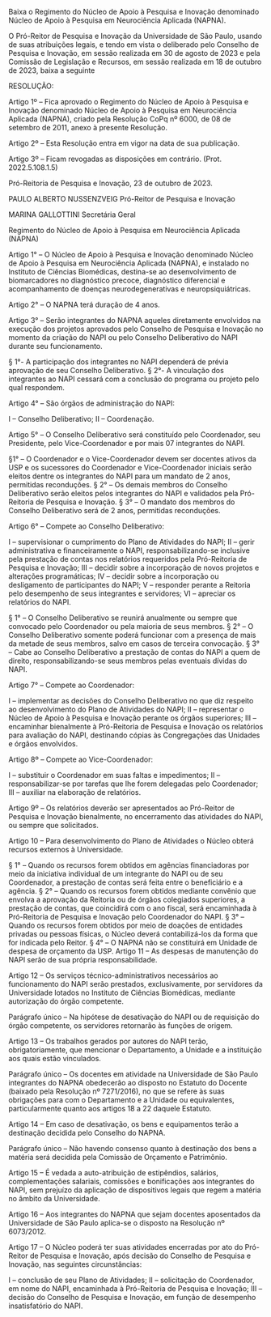 Baixa o Regimento do Núcleo de Apoio à Pesquisa e Inovação denominado Núcleo de Apoio à Pesquisa em Neurociência Aplicada (NAPNA).

O Pró-Reitor de Pesquisa e Inovação da Universidade de São Paulo, usando de suas atribuições legais, e tendo em vista o deliberado pelo Conselho de Pesquisa e Inovação, em sessão realizada em 30 de agosto de 2023 e pela Comissão de Legislação e Recursos, em sessão realizada em 18 de outubro de 2023, baixa a seguinte

RESOLUÇÃO:

Artigo 1º – Fica aprovado o Regimento do Núcleo de Apoio à Pesquisa e Inovação denominado Núcleo de Apoio à Pesquisa em Neurociência Aplicada (NAPNA), criado pela Resolução CoPq nº 6000, de 08 de setembro de 2011, anexo à presente Resolução.

Artigo 2º – Esta Resolução entra em vigor na data de sua publicação.

Artigo 3º – Ficam revogadas as disposições em contrário. (Prot. 2022.5.108.1.5)

Pró-Reitoria de Pesquisa e Inovação, 23 de outubro de 2023.

PAULO ALBERTO NUSSENZVEIG
Pró-Reitor de Pesquisa e Inovação

MARINA GALLOTTINI
Secretária Geral

Regimento do Núcleo de Apoio à Pesquisa em Neurociência Aplicada (NAPNA)

Artigo 1° – O Núcleo de Apoio à Pesquisa e Inovação denominado Núcleo de Apoio à Pesquisa em Neurociência Aplicada (NAPNA), e instalado no Instituto de Ciências Biomédicas, destina-se ao desenvolvimento de biomarcadores no diagnóstico precoce, diagnóstico diferencial e acompanhamento de doenças neurodegenerativas e neuropsiquiátricas.

Artigo 2° – O NAPNA terá duração de 4 anos.

Artigo 3° – Serão integrantes do NAPNA aqueles diretamente envolvidos na execução dos projetos aprovados pelo Conselho de Pesquisa e Inovação no momento da criação do NAPI ou pelo Conselho Deliberativo do NAPI durante seu funcionamento.

§ 1°- A participação dos integrantes no NAPI dependerá de prévia aprovação de seu Conselho Deliberativo.
§ 2°- A vinculação dos integrantes ao NAPI cessará com a conclusão do programa ou projeto pelo qual respondem.

Artigo 4° – São órgãos de administração do NAPI:

I – Conselho Deliberativo;
II – Coordenação.

Artigo 5° – O Conselho Deliberativo será constituído pelo Coordenador, seu Presidente, pelo Vice-Coordenador e por mais 07 integrantes do NAPI.

§1° – O Coordenador e o Vice-Coordenador devem ser docentes ativos da USP e os sucessores do Coordenador e Vice-Coordenador iniciais serão eleitos dentre os integrantes do NAPI para um mandato de 2 anos, permitidas reconduções.
§ 2° – Os demais membros do Conselho Deliberativo serão eleitos pelos integrantes do NAPI e validados pela Pró-Reitoria de Pesquisa e Inovação.
§ 3° – O mandato dos membros do Conselho Deliberativo será de 2 anos, permitidas reconduções.

Artigo 6° – Compete ao Conselho Deliberativo:

I – supervisionar o cumprimento do Plano de Atividades do NAPI;
II – gerir administrativa e financeiramente o NAPI, responsabilizando-se inclusive pela prestação de contas nos relatórios requeridos pela Pró-Reitoria de Pesquisa e Inovação;
III – decidir sobre a incorporação de novos projetos e alterações programáticas;
IV – decidir sobre a incorporação ou desligamento de participantes do NAPI;
V – responder perante a Reitoria pelo desempenho de seus integrantes e servidores;
VI – apreciar os relatórios do NAPI.

§ 1° – O Conselho Deliberativo se reunirá anualmente ou sempre que convocado pelo Coordenador ou pela maioria de seus membros.
§ 2° – O Conselho Deliberativo somente poderá funcionar com a presença de mais da metade de seus membros, salvo em casos de terceira convocação.
§ 3° – Cabe ao Conselho Deliberativo a prestação de contas do NAPI a quem de direito, responsabilizando-se seus membros pelas eventuais dívidas do NAPI.

Artigo 7° – Compete ao Coordenador:

I – implementar as decisões do Conselho Deliberativo no que diz respeito ao desenvolvimento do Plano de Atividades do NAPI;
II – representar o Núcleo de Apoio à Pesquisa e Inovação perante os órgãos superiores;
III – encaminhar bienalmente à Pró-Reitoria de Pesquisa e Inovação os relatórios para avaliação do NAPI, destinando cópias às Congregações das Unidades e órgãos envolvidos.

Artigo 8º – Compete ao Vice-Coordenador:

I – substituir o Coordenador em suas faltas e impedimentos;
II – responsabilizar-se por tarefas que lhe forem delegadas pelo Coordenador;
III – auxiliar na elaboração de relatórios.

Artigo 9º – Os relatórios deverão ser apresentados ao Pró-Reitor de Pesquisa e Inovação bienalmente, no encerramento das atividades do NAPI, ou sempre que solicitados.

Artigo 10 – Para desenvolvimento do Plano de Atividades o Núcleo obterá recursos externos à Universidade.

§ 1° – Quando os recursos forem obtidos em agências financiadoras por meio da iniciativa individual de um integrante do NAPI ou de seu Coordenador, a prestação de contas será feita entre o beneficiário e a agência.
§ 2° – Quando os recursos forem obtidos mediante convênio que envolva a aprovação da Reitoria ou de órgãos colegiados superiores, a prestação de contas, que coincidirá com o ano fiscal, será encaminhada à Pró-Reitoria de Pesquisa e Inovação pelo Coordenador do NAPI.
§ 3° – Quando os recursos forem obtidos por meio de doações de entidades privadas ou pessoas físicas, o Núcleo deverá contabilizá-los da forma que for indicada pelo Reitor.
§ 4° – O NAPNA não se constituirá em Unidade de despesa de orçamento da USP.
Artigo 11 – As despesas de manutenção do NAPI serão de sua própria responsabilidade.

Artigo 12 – Os serviços técnico-administrativos necessários ao funcionamento do NAPI serão prestados, exclusivamente, por servidores da Universidade lotados no Instituto de Ciências Biomédicas, mediante autorização do órgão competente.

Parágrafo único – Na hipótese de desativação do NAPI ou de requisição do órgão competente, os servidores retornarão às funções de origem.

Artigo 13 – Os trabalhos gerados por autores do NAPI terão, obrigatoriamente, que mencionar o Departamento, a Unidade e a instituição aos quais estão vinculados.

Parágrafo único – Os docentes em atividade na Universidade de São Paulo integrantes do NAPNA obedecerão ao disposto no Estatuto do Docente (baixado pela Resolução nº 7271/2016), no que se refere às suas obrigações para com o Departamento e a Unidade ou equivalentes, particularmente quanto aos artigos 18 a 22 daquele Estatuto.

Artigo 14 – Em caso de desativação, os bens e equipamentos terão a destinação decidida pelo Conselho do NAPNA.

Parágrafo único – Não havendo consenso quanto à destinação dos bens a matéria será decidida pela Comissão de Orçamento e Patrimônio.

Artigo 15 – É vedada a auto-atribuição de estipêndios, salários, complementações salariais, comissões e bonificações aos integrantes do NAPI, sem prejuízo da aplicação de dispositivos legais que regem a matéria no âmbito da Universidade.

Artigo 16 – Aos integrantes do NAPNA que sejam docentes aposentados da Universidade de São Paulo aplica-se o disposto na Resolução nº 6073/2012.

Artigo 17 – O Núcleo poderá ter suas atividades encerradas por ato do Pró-Reitor de Pesquisa e Inovação, após decisão do Conselho de Pesquisa e Inovação, nas seguintes circunstâncias:

I – conclusão de seu Plano de Atividades;
II – solicitação do Coordenador, em nome do NAPI, encaminhada à Pró-Reitoria de Pesquisa e Inovação;
III – decisão do Conselho de Pesquisa e Inovação, em função de desempenho insatisfatório do NAPI.